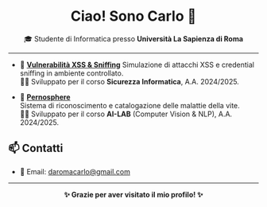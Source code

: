 <h1 align="center">Ciao! Sono Carlo 👋</h1>

<p align="center">
  🎓 Studente di Informatica presso <strong>Università La Sapienza di Roma</strong><br>
</p>

---

- 🚨 [**Vulnerabilità XSS & Sniffing**](https://github.com/CarloDaRomadev/Sicurezza)
  Simulazione di attacchi XSS e credential sniffing in ambiente controllato.  
  👨‍💻 Sviluppato per il corso **Sicurezza Informatica**, A.A. 2024/2025.

- 🌿 [**Pernosphere**](https://github.com/CarloDaRomadev/Pernosphere)  
  Sistema di riconoscimento e catalogazione delle malattie della vite.  
  👨‍🔬 Sviluppato per il corso **AI-LAB** (Computer Vision & NLP), A.A. 2024/2025.

## 📫 Contatti

- 📧 Email: [daromacarlo@gmail.com](mailto:daromacarlo@gmail.com)

---

<p align="center">
  <strong>✨ Grazie per aver visitato il mio profilo! ✨</strong><br>
</p>
